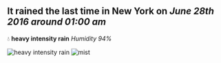 ## It rained the last time in New York on *June 28th 2016 around 01:00 am*
💧  **heavy intensity rain** *Humidity 94%*

![heavy intensity rain](http://openweathermap.org/img/w/10n.png) ![mist](http://openweathermap.org/img/w/50n.png)

